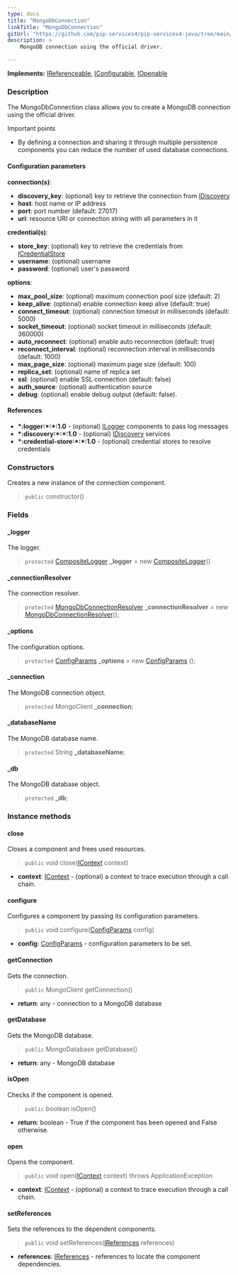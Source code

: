 ```yaml
---
type: docs
title: "MongoDbConnection"
linkTitle: "MongoDbConnection"
gitUrl: "https://github.com/pip-services4/pip-services4-java/tree/main/pip-services4-mongodb-java"
description: >
    MongoDB connection using the official driver.

---
```


**Implements:** [IReferenceable](../../../components/refer/ireferenceable), [IConfigurable](../../../components/config/iconfigurable),
[IOpenable](../../../components/run/iopenable)

### Description

The MongoDbConnection class allows you to create a MongoDB connection using the official driver.

Important points

- By defining a connection and sharing it through multiple persistence components you can reduce the number of used database connections.

#### Configuration parameters
**connection(s)**:    
- **discovery_key**: (optional) key to retrieve the connection from [IDiscovery](../../../config/connect/idiscovery)
- **host**: host name or IP address
- **port**: port number (default: 27017)
- **uri**: resource URI or connection string with all parameters in it

**credential(s)**:    
- **store_key**: (optional) key to retrieve the credentials from [ICredentialStore](../../../config/auth/icredential_store)
- **username**: (optional) username
- **password**: (optional) user's password

**options**:
- **max_pool_size**: (optional) maximum connection pool size (default: 2)
- **keep_alive**: (optional) enable connection keep alive (default: true)
- **connect_timeout**: (optional) connection timeout in milliseconds (default: 5000)
- **socket_timeout**: (optional) socket timeout in milliseconds (default: 360000)
- **auto_reconnect**: (optional) enable auto reconnection (default: true)
- **reconnect_interval**: (optional) reconnection interval in milliseconds (default: 1000)
- **max_page_size**: (optional) maximum page size (default: 100)
- **replica_set**: (optional) name of replica set
- **ssl**: (optional) enable SSL connection (default: false)
- **auth_source**: (optional) authentication source
- **debug**: (optional) enable debug output (default: false).

#### References
- **\*:logger:\*:\*:1.0** - (optional) [ILogger](../../../observability/log/ilogger) components to pass log messages
- **\*:discovery:\*:\*:1.0** - (optional) [IDiscovery](../../../config/connect/idiscovery) services
- **\*:credential-store:\*:\*:1.0** - (optional) credential stores to resolve credentials


### Constructors
Creates a new instance of the connection component.

> `public` constructor()

### Fields

<span class="hide-title-link">

#### _logger
The logger.
> `protected` [CompositeLogger](../../../observability/log/composite_logger) **_logger** = new [CompositeLogger](../../../observability/log/composite_logger)()

#### _connectionResolver
The connection resolver.
> `protected`  [MongoDbConnectionResolver](../mongodb_connection_resolver) **_connectionResolver** = new [MongoDbConnectionResolver](../mongodb_connection_resolver)();

#### _options
The configuration options.
> `protected` [ConfigParams](../../../components/config/config_params)  **_options** = new [ConfigParams](../../../components/config/config_params) ();

#### _connection
The MongoDB connection object.
> `protected` MongoClient **_connection**;

#### _databaseName
The MongoDB database name.
> `protected` String **_databaseName**;

#### _db
The MongoDB database object.
> `protected` **_db**;

  
</span>


### Instance methods

#### close
Closes a component and frees used resources.

> `public` void close([IContext](../../../components/context/icontext) context)

- **context**: [IContext](../../../components/context/icontext) - (optional) a context to trace execution through a call chain.


#### configure
Configures a component by passing its configuration parameters.

> `public` void configure([ConfigParams](../../../components/config/config_params) config)

- **config**: [ConfigParams](../../../components/config/config_params) - configuration parameters to be set.


#### getConnection
Gets the connection.

> `public` MongoClient getConnection()

- **return**: any - connection to a MongoDB database


#### getDatabase
Gets the MongoDB database.

> `public` MongoDatabase getDatabase() 

- **return**: any - MongoDB database


#### isOpen
Checks if the component is opened.

> `public` boolean isOpen() 

- **return**: boolean - True if the component has been opened and False otherwise.


#### open
Opens the component.

> `public` void open([IContext](../../../components/context/icontext) context) throws ApplicationException

- **context**: [IContext](../../../components/context/icontext) - (optional) a context to trace execution through a call chain.


#### setReferences
Sets the references to the dependent components.

> `public` void setReferences([IReferences](../../../components/refer/ireferences) references)

- **references**: [IReferences](../../../components/refer/ireferences) - references to locate the component dependencies.
